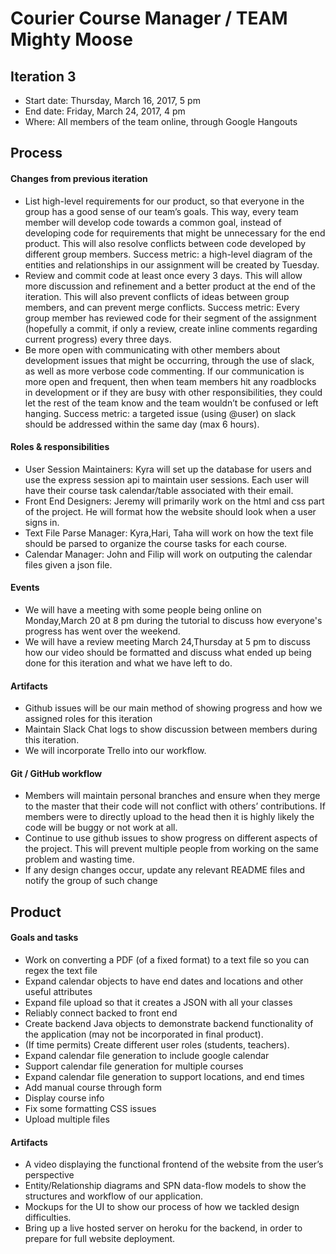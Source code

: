 # Courier Course Manager / TEAM Mighty Moose

## Iteration 3

 * Start date: Thursday, March 16, 2017, 5 pm
 * End date: Friday, March 24, 2017, 4 pm
 * Where: All members of the team online, through Google Hangouts

## Process

#### Changes from previous iteration

* List high-level requirements for our product, so that everyone in the group has a good sense of our team’s goals. This way, every team member will develop code towards a common goal, instead of developing code for requirements that might be unnecessary for the end product. This will also resolve conflicts between code developed by different group members. Success metric: a high-level diagram of the entities and relationships in our assignment will be created by Tuesday.
* Review and commit code at least once every 3 days. This will allow more discussion and refinement and a better product at the end of the iteration. This will also prevent conflicts of ideas between group members, and can prevent merge conflicts. Success metric: Every group member has reviewed code for their segment of the assignment (hopefully a commit, if only a review, create inline comments regarding current progress) every three days.
* Be more open with communicating with other members about development issues that might be occurring, through the use of slack, as well as more verbose code commenting. If our communication is more open and frequent, then when team members hit any roadblocks in development or if they are busy with other responsibilities, they could let the rest of the team know and the team wouldn’t be confused or left hanging. Success metric: a targeted issue (using @user) on slack should be addressed within the same day (max 6 hours).

#### Roles & responsibilities

* User Session Maintainers: Kyra will set up the database for users and use the express session api to maintain user sessions. Each user will have their course task calendar/table associated with their email.
* Front End Designers: Jeremy will primarily work on the html and css part of the project. He will format how the website should look when a user signs in.
* Text File Parse Manager: Kyra,Hari, Taha will work on how the text file should be parsed to organize the course tasks for each course.
* Calendar Manager: John and Filip will work on outputing the calendar files given a json file.


#### Events
 
 * We will have a meeting with some people being online on Monday,March 20 at 8 pm during the tutorial to discuss how everyone's progress has went over the weekend.
 * We will have a review meeting March 24,Thursday at 5 pm to discuss how our video should be formatted and discuss what ended up being done for this iteration and what we have left to do.

#### Artifacts

* Github issues will be our main method of showing progress and how we assigned roles for this iteration        
* Maintain Slack Chat logs to show discussion between members during this iteration.
* We will incorporate Trello into our workflow.

#### Git / GitHub workflow

* Members will maintain personal branches and ensure when they merge to the master that their code will not conflict with others’ contributions. If members were to directly upload to the head then it is highly likely the code will be buggy or not work at all.
* Continue to use github issues to show progress on different aspects of the project. This will prevent multiple people from working on the same problem and wasting time.
* If any design changes occur, update any relevant README files and notify the group of such change

## Product

#### Goals and tasks

* Work on converting a PDF (of a fixed format) to a text file so you can regex the text file
* Expand calendar objects to have end dates and locations and other useful attributes
* Expand file upload so that it creates a JSON with all your classes
* Reliably connect backed to front end
* Create backend Java objects to demonstrate backend functionality of the application (may not be incorporated in final product).
* (If time permits) Create different user roles (students, teachers).
* Expand calendar file generation to include google calendar
* Support calendar file generation for multiple courses
* Expand calendar file generation to support locations, and end times
* Add manual course through form
* Display course info
* Fix some formatting CSS issues
* Upload multiple files

#### Artifacts

* A video displaying the functional frontend of the website from the user’s perspective
* Entity/Relationship diagrams and SPN data-flow models to show the structures and workflow of our application. 
* Mockups for the UI to show our process of how we tackled design difficulties.
* Bring up a live hosted server on heroku for the backend, in order to prepare for full website deployment.

